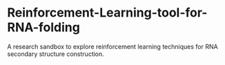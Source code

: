 # Reinforcement-Learning-tool-for-RNA-folding
A research sandbox to explore reinforcement learning techniques for RNA secondary structure construction.
